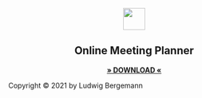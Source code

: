 

<p align="center">
  <img src="https://user-images.githubusercontent.com/54584689/119855575-50bfdd80-bf12-11eb-9476-00104f205da1.png" width="44">
</p>

<h2 align="center">
Online Meeting Planner
</h2>

<p align="center">
<a href="https://www.microsoft.com/de-de/store/apps/windows"><strong>» DOWNLOAD «</strong></a>
</p>

Copyright © 2021 by Ludwig Bergemann
